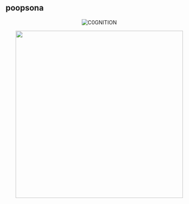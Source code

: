 ## poopsona

<p align="center"> <img src="https://komarev.com/ghpvc/?username=C0GNITION&label=ALIEN%20STAGE&color=64dece&style=flat" alt="C0GNITION" /> </p>
<p align="center">
  <img width="450" height="450" src="https://i.ibb.co/PzdffZS/Untitled31-20241026061732.png">
</p>



